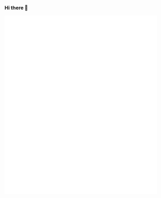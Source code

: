 ### Hi there 👋

<img align="left" src="https://github.com/pieromig93/github-stats-transparent/blob/output/generated/languages.svg"/>
<img src="https://github.com/pieromig93/github-stats-transparent/blob/output/generated/overview.svg"/>

<!--
**enzoc17/enzoc17** is a ✨ _special_ ✨ repository because its `README.md` (this file) appears on your GitHub profile.

Here are some ideas to get you started:

- 🔭 I’m currently working on ...
- 🌱 I’m currently learning ...
- 👯 I’m looking to collaborate on ...
- 🤔 I’m looking for help with ...
- 💬 Ask me about ...
- 📫 How to reach me: ...
- 😄 Pronouns: ...
- ⚡ Fun fact: ...
-->
